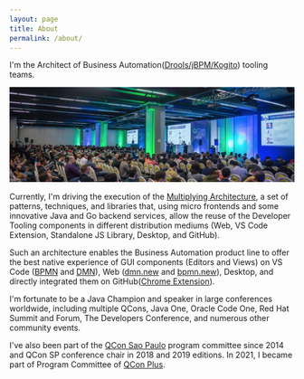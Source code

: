 ```yaml
---
layout: page
title: About
permalink: /about/
---
```

I'm the Architect of Business Automation([Drools/jBPM/Kogito](http://kie.org/)) tooling teams. 

<img src="/assets/about.jpg" class="image-box-shadow" alt="Eder Ignatowicz presenting a talk" title="Eder Ignatowicz presenting a talk">

Currently, I'm driving the execution of the [Multiplying Architecture](https://www.youtube.com/watch?v=Dvz0bGa9oh8&t=579s&ab_channel=KIE), a set of patterns, techniques, and libraries that, using micro frontends and some innovative Java and Go backend services, allow the reuse of the Developer Tooling components in different distribution mediums (Web, VS Code Extension, Standalone JS Library, Desktop, and GitHub).

 Such an architecture enables the Business Automation product line to offer the best native experience of GUI components (Editors and Views) on VS Code ([BPMN](https://marketplace.visualstudio.com/items?itemName=redhat.vscode-extension-bpmn-editor) and [DMN](https://marketplace.visualstudio.com/items?itemName=redhat.vscode-extension-dmn-editor)), Web ([dmn.new](https://dmn.new) and [bpmn.new](https://bpmn.new)), Desktop, and directly integrated them on GitHub([Chrome Extension](https://chrome.google.com/webstore/detail/bpmn-dmn-test-scenario-ed/mgkfehibfkdpjkfjbikpchpcfimepckf)).

I'm fortunate to be a Java Champion and speaker in large conferences worldwide, including multiple QCons, Java One, Oracle Code One, Red Hat Summit and Forum, The Developers Conference, and numerous other community events.

I've also been  part of the [QCon Sao Paulo](https://qconsp.com/) program committee since 2014 and QCon SP conference chair in 2018 and 2019 editions. In 2021, I became part of Program Committee of [QCon Plus](https://plus.qconferences.com/).





